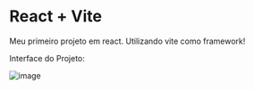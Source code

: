 # React + Vite

Meu primeiro projeto em react. Utilizando vite como framework!

Interface do Projeto:

![image](https://github.com/user-attachments/assets/834f48d8-727d-4ac9-b172-3dd81a2df658)
